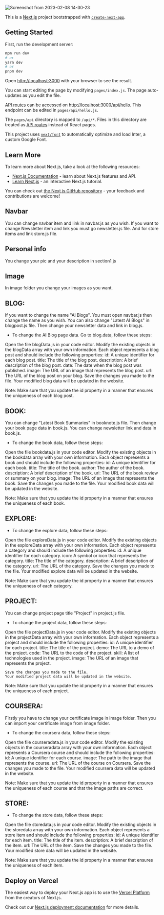 ![Screenshot from 2023-02-08 14-30-23](https://user-images.githubusercontent.com/108230404/217478928-92d8dce5-8bc9-4d65-ae18-45063ecda31b.png)


This is a [Next.js](https://nextjs.org/) project bootstrapped with [`create-next-app`](https://github.com/vercel/next.js/tree/canary/packages/create-next-app).

## Getting Started

First, run the development server:

```bash
npm run dev
# or
yarn dev
# or
pnpm dev
```

Open [http://localhost:3000](http://localhost:3000) with your browser to see the result.

You can start editing the page by modifying `pages/index.js`. The page auto-updates as you edit the file.

[API routes](https://nextjs.org/docs/api-routes/introduction) can be accessed on [http://localhost:3000/api/hello](http://localhost:3000/api/hello). This endpoint can be edited in `pages/api/hello.js`.

The `pages/api` directory is mapped to `/api/*`. Files in this directory are treated as [API routes](https://nextjs.org/docs/api-routes/introduction) instead of React pages.

This project uses [`next/font`](https://nextjs.org/docs/basic-features/font-optimization) to automatically optimize and load Inter, a custom Google Font.

## Learn More

To learn more about Next.js, take a look at the following resources:

- [Next.js Documentation](https://nextjs.org/docs) - learn about Next.js features and API.
- [Learn Next.js](https://nextjs.org/learn) - an interactive Next.js tutorial.

You can check out [the Next.js GitHub repository](https://github.com/vercel/next.js/) - your feedback and contributions are welcome!



## Navbar 
You can change navbar item and link in navbar.js as you wish. If you want to change Newsletter item and link you must go newsletter.js file. And for store items and link store.js file.  


## Personal info
You change your pic and your description in section1.js


## Image
In image folder you change your images as you want. 


## BLOG:
If you want to change the name "Al Blogs". You must open navbar.js then change the name as you wish. You can also change "Latest AI Blogs" in blogpost.js file. Then change your newsletter data and link in blog.js.

- To change the AI Blog page data. Go to blog.data, follow these steps:

Open the file blogData.js in your code editor.
Modify the existing objects in the blogData array with your own information. Each object represents a blog post and should include the following properties:
        id: A unique identifier for each blog post.
        title: The title of the blog post.
        description: A brief description of the blog post.
        date: The date when the blog post was published.
        image: The URL of an image that represents the blog post.
        url: The URL of the blog post on your blog.
    Save the changes you made to the file.
    Your modified blog data will be updated in the website.

Note: Make sure that you update the id property in a manner that ensures the uniqueness of each blog post.


## BOOK:
You can change "Latest Book Summaries" in booknote.js file. Then change your book page data in book.js. You can change newsletter link and data in book.js.

- To change the book data, follow these steps:

 Open the file bookdata.js in your code editor.
 Modify the existing objects in the bookdata array with your own information. Each object represents a book and should include the following properties:
        id: A unique identifier for each book.
        title: The title of the book.
        author: The author of the book.
        description: A brief description of the book.
        url: The URL of the book review or summary on your blog.
        image: The URL of an image that represents the book.
    Save the changes you made to the file.
    Your modified book data will be updated in the website.

Note: Make sure that you update the id property in a manner that ensures the uniqueness of each book.


## EXPLORE:
- To change the explore data, follow these steps:

Open the file exploreData.js in your code editor.
Modify the existing objects in the exploreData array with your own information. Each object represents a category and should include the following properties:
    id: A unique identifier for each category.
    icon: A symbol or icon that represents the category.
    title: The title of the category.
    description: A brief description of the category.
    url: The URL of the category.
    Save the changes you made to the file.
    Your modified explore data will be updated in the website.

Note: Make sure that you update the id property in a manner that ensures the uniqueness of each category.


## PROJECT:
You can change project page title "Project" in project.js file.

- To change the project data, follow these steps:

Open the file projectData.js in your code editor.
Modify the existing objects in the projectData array with your own information. Each object represents a project and should include the following properties:
    id: A unique identifier for each project.
    title: The title of the project.
    demo: The URL to a demo of the project.
    code: The URL to the code of the project.
    skill: A list of technologies used in the project.
    image: The URL of an image that represents the project.

    Save the changes you made to the file.
    Your modified project data will be updated in the website.

Note: Make sure that you update the id property in a manner that ensures the uniqueness of each project.


## COURSERA:
Firstly you have to change your certificate image in image folder. Then you can import your certificate image from image folder.

- To change the coursera data, follow these steps:

Open the file courseradata.js in your code editor.
Modify the existing objects in the courseradata array with your own information. Each object represents a Coursera course and should include the following properties:
        id: A unique identifier for each course.
        image: The path to the image that represents the course.
        url: The URL of the course on Coursera.
    Save the changes you made to the file.
    Your modified coursera data will be updated in the website.

Note: Make sure that you update the id property in a manner that ensures the uniqueness of each course and that the image paths are correct.


## STORE:
- To change the store data, follow these steps:

Open the file storedata.js in your code editor.
Modify the existing objects in the storedata array with your own information. Each object represents a store item and should include the following properties:
        id: A unique identifier for each item.
        title: The title of the item.
        description: A brief description of the item.
        url: The URL of the item.
    Save the changes you made to the file.
    Your modified store data will be updated in the website.

Note: Make sure that you update the id property in a manner that ensures the uniqueness of each item.



## Deploy on Vercel

The easiest way to deploy your Next.js app is to use the [Vercel Platform](https://vercel.com/new?utm_medium=default-template&filter=next.js&utm_source=create-next-app&utm_campaign=create-next-app-readme) from the creators of Next.js.

Check out our [Next.js deployment documentation](https://nextjs.org/docs/deployment) for more details.
